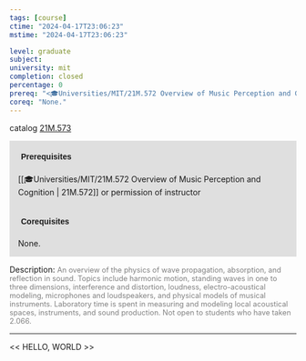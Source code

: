 ```yaml
---
tags: [course]
ctime: "2024-04-17T23:06:23"
mstime: "2024-04-17T23:06:23"

level: graduate
subject: 
university: mit
completion: closed
percentage: 0
prereq: "<🎓Universities/MIT/21M.572 Overview of Music Perception and Cognition> or permission of instructor"
coreq: "None."
---
```


catalog [21M.573](http://student.mit.edu/catalog/m21Ma.html#21M.573)

<span style="display: block; padding: 15px; background-color: rgb(100, 100, 100, 0.2);"><font id="m_prereq2570_0" style="display: block; font-family: Arial, sans-serif; font-weight: bold; padding: 5px">Prerequisites</font><br><span id="prereq2570_0">[[🎓Universities/MIT/21M.572 Overview of Music Perception and Cognition | 21M.572]] or permission of instructor</span></span>
<span style="display: block; padding: 15px; background-color: rgb(100, 100, 100, 0.2);"><font id="m_coreq2570_0" style="display: block; font-family: Arial, sans-serif; font-weight: bold; padding: 5px">Corequisites</font><br><span id="coreq2570_0">None.</span></span>

<font style="">Description:</font>
<font style="color: grey; font-size: 0.8rem;">An overview of the physics of wave propagation, absorption, and reflection in sound. Topics include harmonic motion, standing waves in one to three dimensions, interference and distortion, loudness, electro-acoustical modeling, microphones and loudspeakers, and physical models of musical instruments. Laboratory time is spent in measuring and modeling local acoustical spaces, instruments, and sound production. Not open to students who have taken 2.066.</font>



---

<< HELLO, WORLD >>
